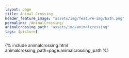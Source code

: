 ```yaml
---
layout: page
title: Animal Crossing
header_feature_image: "assets/img/feature-img/bath.png"
permalink: /AnimalCrossing/
animalcrossing_path: "assets/img/animalcrossing"
tags: [picture]
---
```


{% include animalcrossing.html animalcrossing_path=page.animalcrossing_path %}
